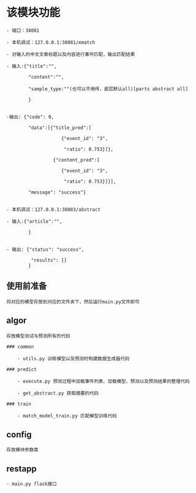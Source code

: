 # 该模块功能

    - 端口：38081
    
    - 本机调试：127.0.0.1:38081/ematch
    
    - 对输入的中文文章标题以及内容进行事件匹配，输出匹配结果
    
    - 输入:{"title":"",
    
            "content":"",
            
            "sample_type:""(也可以不用传，底层默认all)[parts abstract all]
            
            }
    
    
    -输出: {"code": 0,
    
            "data":[{"title_pred":[
                    
                        {"event_id": "3",
                        
                         "ratio": 0.753}]},
                         
                     {"content_pred":[
                        
                        {"event_id": "3",
                        
                         "ratio": 0.753}]}],
                     
            "message": "success"}
            
            
    - 本机调试：127.0.0.1:38083/abstract
    
    - 输入:{"article":"",
                            
            }
    
    
    - 输出: {"status": "success",
            
             "results": []
            }
            
            
## 使用前准备

    将对应的模型存放到对应的文件夹下，然后运行main.py文件即可
    
## algor
    
    存放模型测试与预测所有的代码
    
    ### common

        - utils.py 训练模型以及预测时构建数据生成器代码    

    ### predict
    
        - execute.py 预测过程中加载事件列表、加载模型、预测以及预测结果的整理代码
        
        - get_abstract.py 获取摘要的代码
            
    ### train

        - match_model_train.py 匹配模型训练代码
        
## config

    存放模块参数类
    
## restapp
    
    - main.py flask接口
        